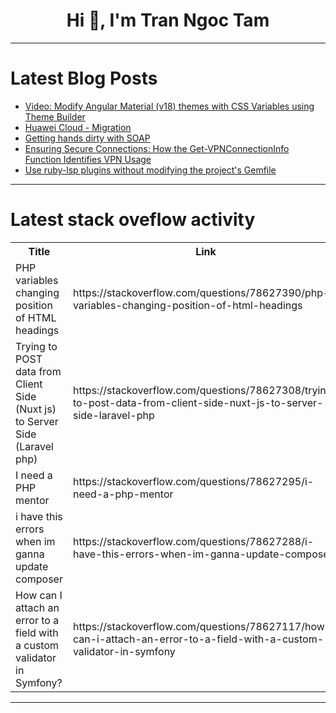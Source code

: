 <h1 align="center">Hi 👋, I'm Tran Ngoc Tam</h1>

---

# Latest Blog Posts 
<!-- BLOG-POST-LIST:START -->
- [Video: Modify Angular Material &lpar;v18&rpar; themes with CSS Variables using Theme Builder](https://dev.to/ngmaterialdev/video-modify-angular-material-v18-themes-with-css-variables-using-theme-builder-3278)
- [Huawei Cloud - Migration](https://dev.to/ozcankara/huwaei-cloud-migration-2all)
- [Getting hands dirty with SOAP](https://dev.to/nisalap/getting-hands-dirty-with-soap-1gg6)
- [Ensuring Secure Connections: How the Get-VPNConnectionInfo Function Identifies VPN Usage](https://dev.to/uyriq/ensuring-secure-connections-how-the-get-vpnconnectioninfo-function-identifies-vpn-usage-1i47)
- [Use ruby-lsp plugins without modifying the project&#39;s Gemfile](https://dev.to/r7kamura/use-ruby-lsp-plugins-without-modifying-the-projects-gemfile-4i93)
<!-- BLOG-POST-LIST:END -->

---

# Latest stack oveflow activity
<table>
  <tr><th>Title</th><th>Link</th></tr>
  <!-- STACKOVERFLOW:START --><tr><td>PHP variables changing position of HTML headings</td><td>https://stackoverflow.com/questions/78627390/php-variables-changing-position-of-html-headings</td></tr><tr><td>Trying to POST data from Client Side &lpar;Nuxt js&rpar; to Server Side &lpar;Laravel php&rpar;</td><td>https://stackoverflow.com/questions/78627308/trying-to-post-data-from-client-side-nuxt-js-to-server-side-laravel-php</td></tr><tr><td>I need a PHP mentor</td><td>https://stackoverflow.com/questions/78627295/i-need-a-php-mentor</td></tr><tr><td>i have this errors when im ganna update composer</td><td>https://stackoverflow.com/questions/78627288/i-have-this-errors-when-im-ganna-update-composer</td></tr><tr><td>How can I attach an error to a field with a custom validator in Symfony?</td><td>https://stackoverflow.com/questions/78627117/how-can-i-attach-an-error-to-a-field-with-a-custom-validator-in-symfony</td></tr><!-- STACKOVERFLOW:END -->
</table>

---


